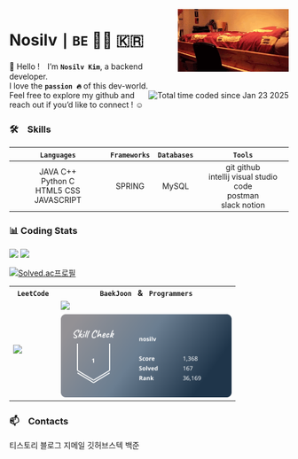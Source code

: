 <img align="right" alt="programmer's bed GIF" src="https://raw.githubusercontent.com/learner-nosilv/learner-nosilv/main/img/wannabe-home.gif" width="200" />

# Nosilv ∣ ` BE ` 👩🏻 🇰🇷
🐥 Hello !　I’m **`Nosilv Kim`**, a backend developer.  
I love the **`passion 🔥`** of this dev-world.  
<a href="https://wakatime.com/@nosilv"><img align="right" src="https://nosilv-wakatime-ho-64.deno.dev/api/badge?style=for-the-badge&label=Code+Hours&labelColor=ffbb00&color=ffbb00" alt="Total time coded since Jan 23 2025"></a>
Feel free to explore my github and reach out if you’d like to connect ! ☺️

### 🛠️　Skills
|`Languages`|`Frameworks`|`Databases`|`Tools`|
|:--:|:--:|:--:|:--:|
|JAVA C++ </br> Python C </br> HTML5 CSS JAVASCRIPT|SPRING|MySQL|git github </br> intellij visual studio code </br> postman </br> slack notion|

### 📊 Coding Stats
<p>
  <img height="180em" src="https://github-readme-stats.vercel.app/api?username=learner-nosilv&count_private=true&include_all_commits=true&show_icons=true&theme=vision-friendly-dark&custom_title=GitHub+Stats&title_color=FFFFFF&icon_color=ffbb00&hide_border=true">
  <img height="180em" src="https://github-readme-stats.vercel.app/api/top-langs/?username=learner-nosilv&langs_count=6&layout=compact&title_color=FFFFFF&text_color=FFFFFF&bg_color=000000&hide_border=true">
 </p>  


[![Solved.ac프로필](http://mazassumnida.wtf/api/generate_badge?boj={handle})](https://solved.ac/{handle})


 <table border="0">
  <tr>
    <th><code> LeetCode </code></th>
    <th><code> BaekJoon </code> & <code> Programmers </code></th>
  </tr>
  <tr>
    <td rowspan='2'><img height="300em" src="https://leetcard.jacoblin.cool/nosilv?theme=dark&ext=activity&border=0&radius=20"> </td>
    <td><img height="150em" src="http://mazassumnida.wtf/api/generate_badge?boj=nosilver"></td>
  </tr>
  <tr>
    <td><img height="150em" src="https://raw.githubusercontent.com/learner-nosilv/PROGRAMMERS-BADGE/master/static/result.svg"></td>
    <!--<td>1</td>-->
  </tr>
</table>


### 📫　Contacts
티스토리 블로그 지메일 
깃허브스텍 백준 

<!--START_SECTION:waka-->

<!--END_SECTION:waka-->


<!---
learner-nosilv/learner-nosilv is a ✨ special ✨ repository because its `README.md` (this file) appears on your GitHub profile.
You can click the Preview link to take a look at your changes.
--->



